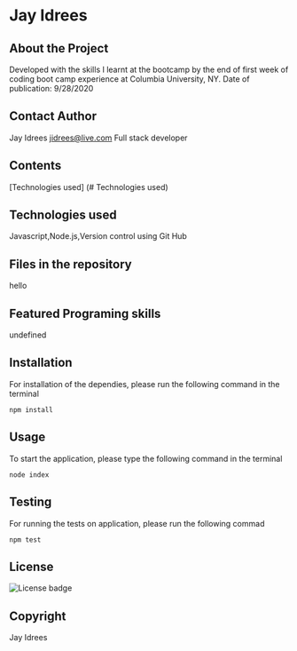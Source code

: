 # Jay Idrees
## About the Project

Developed with the skills I learnt at the bootcamp by the end of first week of coding boot camp experience at Columbia University, NY. Date of publication: 9/28/2020

## Contact Author

Jay Idrees
jidrees@live.com
Full stack developer

## Contents

[Technologies used] (# Technologies used)


## Technologies used

Javascript,Node.js,Version control using Git Hub

## Files in the repository


hello


## Featured Programing skills

undefined

## Installation

For installation of the dependies, please run the following command in the terminal
```
npm install
```

## Usage

To start the application, please type the following command in the terminal

```
node index
```


## Testing

For running the tests on application, please run the following commad

```
npm test
```


## License 

![License badge](https://img.shields.io/badge/license-MIT-blue.svg)


## Copyright 
Jay Idrees


